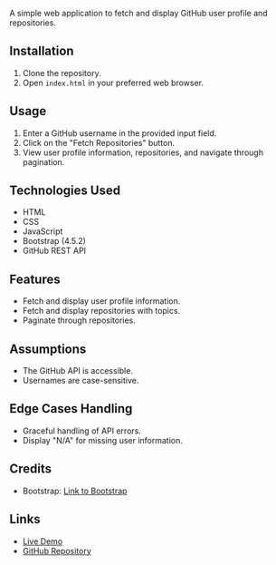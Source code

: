 A simple web application to fetch and display GitHub user profile and repositories.

## Installation

1. Clone the repository.
2. Open `index.html` in your preferred web browser.

## Usage

1. Enter a GitHub username in the provided input field.
2. Click on the "Fetch Repositories" button.
3. View user profile information, repositories, and navigate through pagination.

## Technologies Used

- HTML
- CSS
- JavaScript
- Bootstrap (4.5.2)
- GitHub REST API

## Features

- Fetch and display user profile information.
- Fetch and display repositories with topics.
- Paginate through repositories.

## Assumptions

- The GitHub API is accessible.
- Usernames are case-sensitive.

## Edge Cases Handling

- Graceful handling of API errors.
- Display "N/A" for missing user information.

## Credits

- Bootstrap: [Link to Bootstrap](https://getbootstrap.com/)

## Links

- [Live Demo](https://find-github-repo.vercel.app/) 
- [GitHub Repository](https://github.com/Akshata309/find-repo.git)

